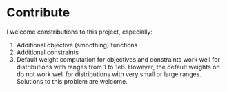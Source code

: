 # Contribute

I welcome constributions to this project, especially:

1. Additional objective (smoothing) functions
2. Additional constraints
3. Default weight computation for objectives and constraints work well for distributions with ranges from 1 to 1e6. However, the default weights on do not work well for distributions with very small or large ranges. Solutions to this problem are welcome.